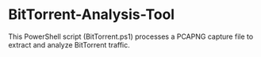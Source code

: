 # BitTorrent-Analysis-Tool
This PowerShell script (BitTorrent.ps1) processes a PCAPNG capture file to extract and analyze BitTorrent traffic.
